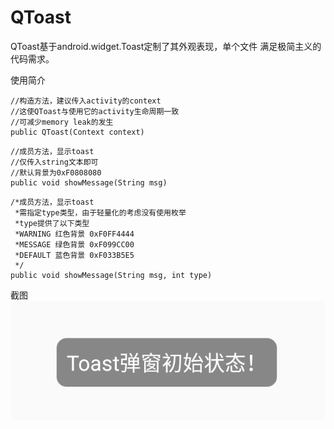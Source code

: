 # QToast
QToast基于android.widget.Toast定制了其外观表现，单个文件
满足极简主义的代码需求。

  使用简介

```
//构造方法，建议传入activity的context
//这使QToast与使用它的activity生命周期一致
//可减少memory leak的发生
public QToast(Context context) 
```

```
//成员方法，显示toast 
//仅传入string文本即可
//默认背景为0xF0808080
public void showMessage(String msg)
```

```
/*成员方法，显示toast 
 *需指定type类型，由于轻量化的考虑没有使用枚举
 *type提供了以下类型
 *WARNING 红色背景 0xF0FF4444
 *MESSAGE 绿色背景 0xF099CC00
 *DEFAULT 蓝色背景 0xF033B5E5
 */
public void showMessage(String msg, int type)
```

  截图
  ![avatar](https://raw.githubusercontent.com/Yanye0xFF/PictureBed/master/images/qtoast/QToast_Default.png)